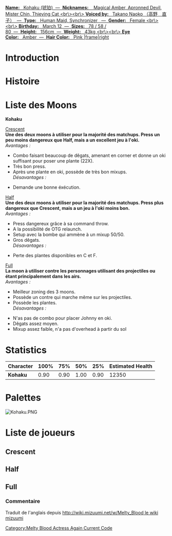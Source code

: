[ **Name:**   Kohaku (琥珀)  —  **Nicknames:**    Magical Amber,
Apronned Devil, Mister Chin, Thieving Cat \<br\\\>\<br\\\> **Voiced
by:**   Takano Naoko （高野　直子）  —  **Type:**   Human Maid,
Synchronizer   —  **Gender:**   Female \<br\\\>\<br\\\>
**Birthday:**   March 12  —  **Sizes:**   78 / 58 /
80  —  **Height:**   156cm  —  **Weight:**   43kg \<br\\\>\<br\\\> **Eye
Color:**   Amber  —  **Hair Color:**   Pink
\|frame\|right](image:Kohaku0.png‎ "wikilink")

# Introduction

# Histoire

# Liste des Moons

**Kohaku**

[Crescent](Melty_Blood/Kohaku/Crescent_Moon "wikilink")  
**Une des deux moons à utiliser pour la majorité des matchups. Press un
peu moins dangereux que Half, mais a un excellent jeu à l'oki.**  
*Avantages :*  
+ Combo faisant beaucoup de dêgats, amenant en corner et donne un oki
suffisant pour poser une plante (22X).  
+ Très bon press.  
+ Après une plante en oki, possède de très bon mixups.  
*Désavantages :*  
- Demande une bonne éxécution.

[Half](Melty_Blood/Kohaku/Half_Moon "wikilink")  
**Une des deux moons à utiliser pour la majorité des matchups. Press
plus dangereux que Crescent, mais a un jeu à l'oki moins bon.**  
*Avantages :*  
+ Press dangereux grâce à sa command throw.  
+ A la possibilité de OTG relaunch.  
+ Setup avec la bombe qui ammène à un mixup 50/50.  
+ Gros dêgats.  
*Désavantages :*  
- Perte des plantes disponibles en C et F.

[Full](Melty_Blood/Kohaku/Full_Moon "wikilink")  
**La moon à utiliser contre les personnages utilisant des projectiles ou
étant principalement dans les airs.**  
*Avantages :*  
+ Meilleur zoning des 3 moons.  
+ Possède un contre qui marche même sur les projectiles.  
+ Possède les plantes.  
*Désavantages :*  
- N'as pas de combo pour placer Johnny en oki.  
- Dêgats assez moyen.  
- Mixup assez faible, n'a pas d'overhead à partir du sol

# Statistics

| Character  | 100% | 75%  | 50%  | 25%  | Estimated Health |
|------------|------|------|------|------|------------------|
| **Kohaku** | 0.90 | 0.90 | 1.00 | 0.90 | 12350            |

# Palettes

![](Kohaku.PNG "Kohaku.PNG")

# Liste de joueurs

## Crescent

## Half

## Full

### Commentaire

Traduit de l'anglais depuis [http://wiki.mizuumi.net/w/Melty_Blood le
wiki
mizuumi](http://wiki.mizuumi.net/w/Melty_Blood_le_wiki_mizuumi "wikilink")

[Category:Melty Blood Actress Again Current
Code](Category:Melty_Blood_Actress_Again_Current_Code "wikilink")
